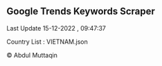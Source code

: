 

## Google Trends Keywords Scraper 
 
Last Update 15-12-2022 , 09:47:37

Country List :
VIETNAM.json



© Abdul Muttaqin 

